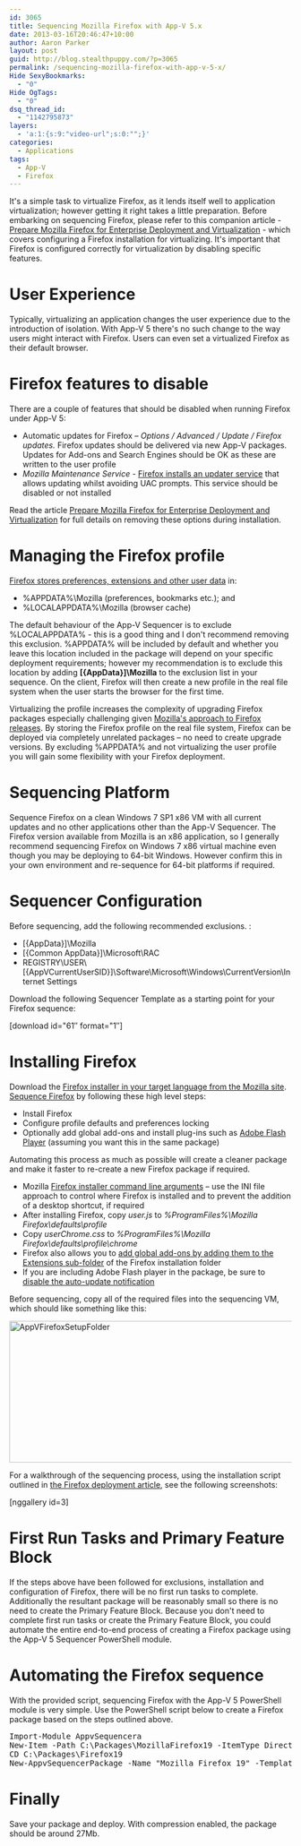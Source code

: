 ```yaml
---
id: 3065
title: Sequencing Mozilla Firefox with App-V 5.x
date: 2013-03-16T20:46:47+10:00
author: Aaron Parker
layout: post
guid: http://blog.stealthpuppy.com/?p=3065
permalink: /sequencing-mozilla-firefox-with-app-v-5-x/
Hide SexyBookmarks:
  - "0"
Hide OgTags:
  - "0"
dsq_thread_id:
  - "1142795873"
layers:
  - 'a:1:{s:9:"video-url";s:0:"";}'
categories:
  - Applications
tags:
  - App-V
  - Firefox
---
```

<img style="background-image: none; float: right; padding-top: 0px; padding-left: 0px; display: inline; padding-right: 0px; border-width: 0px;" src="https://stealthpuppy.com/media/2011/06/062611_1120_SequencingM1.png" alt="" align="right" border="0" />It's a simple task to virtualize Firefox, as it lends itself well to application virtualization; however getting it right takes a little preparation. Before embarking on sequencing Firefox, please refer to this companion article - [Prepare Mozilla Firefox for Enterprise Deployment and Virtualization]({{site.baseurl}}/deployment/prepare-mozilla-firefox-for-enterprise-deployment-and-virtualization/) - which covers configuring a Firefox installation for virtualizing. It's important that Firefox is configured correctly for virtualization by disabling specific features.

# User Experience

Typically, virtualizing an application changes the user experience due to the introduction of isolation. With App-V 5 there's no such change to the way users might interact with Firefox. Users can even set a virtualized Firefox as their default browser.

# Firefox features to disable

There are a couple of features that should be disabled when running Firefox under App-V 5:

  * Automatic updates for Firefox – _Options / Advanced / Update / Firefox updates._ Firefox updates should be delivered via new App-V packages. Updates for Add-ons and Search Engines should be OK as these are written to the user profile
  * _Mozilla Maintenance Service_ - [Firefox installs an updater service](http://support.mozilla.org/en-US/kb/what-mozilla-maintenance-service) that allows updating whilst avoiding UAC prompts. This service should be disabled or not installed

Read the article [Prepare Mozilla Firefox for Enterprise Deployment and Virtualization]({{site.baseurl}}/deployment/prepare-mozilla-firefox-for-enterprise-deployment-and-virtualization/) for full details on removing these options during installation.

# Managing the Firefox profile

[Firefox stores preferences, extensions and other user data](http://kb.mozillazine.org/Profile_folder_-_Firefox) in:

  * %APPDATA%\Mozilla (preferences, bookmarks etc.); and
  * %LOCALAPPDATA%\Mozilla (browser cache)

The default behaviour of the App-V Sequencer is to exclude %LOCALAPPDATA% - this is a good thing and I don't recommend removing this exclusion. %APPDATA% will be included by default and whether you leave this location included in the package will depend on your specific deployment requirements; however my recommendation is to exclude this location by adding **[{AppData}]\Mozilla** to the exclusion list in your sequence. On the client, Firefox will then create a new profile in the real file system when the user starts the browser for the first time.

Virtualizing the profile increases the complexity of upgrading Firefox packages especially challenging given [Mozilla's approach to Firefox releases](http://www.zdnet.com/blog/bott/mozilla-to-enterprise-customers-drop-dead/3497). By storing the Firefox profile on the real file system, Firefox can be deployed via completely unrelated packages – no need to create upgrade versions. By excluding %APPDATA% and not virtualizing the user profile you will gain some flexibility with your Firefox deployment.

# Sequencing Platform

Sequence Firefox on a clean Windows 7 SP1 x86 VM with all current updates and no other applications other than the App-V Sequencer. The Firefox version available from Mozilla is an x86 application, so I generally recommend sequencing Firefox on Windows 7 x86 virtual machine even though you may be deploying to 64-bit Windows. However confirm this in your own environment and re-sequence for 64-bit platforms if required.

# Sequencer Configuration

Before sequencing, add the following recommended exclusions. :

  * [{AppData}]\Mozilla
  * [{Common AppData}]\Microsoft\RAC
  * REGISTRY\USER\ [{AppVCurrentUserSID}]\Software\Microsoft\Windows\CurrentVersion\Internet Settings

Download the following Sequencer Template as a starting point for your Firefox sequence:

<p class="download">
  [download id="61&#8243; format="1&#8243;]
</p>

# Installing Firefox

Download the [Firefox installer in your target language from the Mozilla site](http://www.mozilla.com/firefox/all.html). [Sequence Firefox](http://technet.microsoft.com/en-US/library/jj713468.aspx) by following these high level steps:

  * Install Firefox
  * Configure profile defaults and preferences locking
  * Optionally add global add-ons and install plug-ins such as [Adobe Flash Player](https://www.adobe.com/devnet/flashplayer/enterprise_deployment.html) (assuming you want this in the same package)

Automating this process as much as possible will create a cleaner package and make it faster to re-create a new Firefox package if required.

  * Mozilla [Firefox installer command line arguments](https://wiki.mozilla.org/Installer:Command_Line_Arguments) – use the INI file approach to control where Firefox is installed and to prevent the addition of a desktop shortcut, if required
  * After installing Firefox, copy _user.js_ to _%ProgramFiles%\Mozilla Firefox\defaults\profile_
  * Copy _userChrome.css_ to _%ProgramFiles%\Mozilla Firefox\defaults\profile\chrome_
  * Firefox also allows you to [add global add-ons by adding them to the Extensions sub-folder](http://kb.mozillazine.org/Installing_extensions) of the Firefox installation folder
  * If you are including Adobe Flash player in the package, be sure to [disable the auto-update notification](http://kb2.adobe.com/cps/167/16701594.html)

Before sequencing, copy all of the required files into the sequencing VM, which should like something like this:

[<img style="background-image: none; padding-top: 0px; padding-left: 0px; display: inline; padding-right: 0px; border: 0px;" title="AppVFirefoxSetupFolder" src="https://stealthpuppy.com/media/2013/03/AppVFirefoxSetupFolder_thumb.png" alt="AppVFirefoxSetupFolder" width="660" height="253" border="0" />]({{site.baseurl}}/media/2013/03/AppVFirefoxSetupFolder.png)

For a walkthrough of the sequencing process, using the installation script outlined in [the Firefox deployment article]({{site.baseurl}}/deployment/prepare-mozilla-firefox-for-enterprise-deployment-and-virtualization/), see the following screenshots:

[nggallery id=3]

# First Run Tasks and Primary Feature Block

If the steps above have been followed for exclusions, installation and configuration of Firefox, there will be no first run tasks to complete. Additionally the resultant package will be reasonably small so there is no need to create the Primary Feature Block. Because you don't need to complete first run tasks or create the Primary Feature Block, you could automate the entire end-to-end process of creating a Firefox package using the App-V 5 Sequencer PowerShell module.

# Automating the Firefox sequence

With the provided script, sequencing Firefox with the App-V 5 PowerShell module is very simple. Use the PowerShell script below to create a Firefox package based on the steps outlined above.

<pre class="lang:ps decode:true  ">Import-Module AppvSequencera
New-Item -Path C:\Packages\MozillaFirefox19 -ItemType Directory
CD C:\Packages\Firefox19
New-AppvSequencerPackage -Name "Mozilla Firefox 19" -TemplateFilePath .\AppV5SequencerTemplate.appvt -OutputPath C:\Packages -PrimaryVirtualApplicationDirectory C:\MozillaFirefox -Installer .\InstallFirefox.cmd</pre>

# Finally

Save your package and deploy. With compression enabled, the package should be around 27Mb.